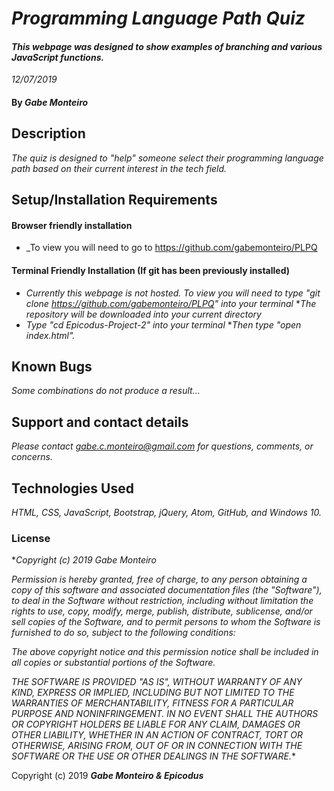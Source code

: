 # _Programming Language Path Quiz_

#### _This webpage was designed to show examples of branching and various JavaScript functions._

_12/07/2019_

#### By _**Gabe Monteiro**_

## Description

_The quiz is designed to "help" someone select their programming language path based on their current interest in the tech field._

## Setup/Installation Requirements

#### Browser friendly installation

* _To view you will need to go to https://github.com/gabemonteiro/PLPQ

#### Terminal Friendly Installation (If git has been previously installed)
* _Currently this webpage is not hosted. To view you will need to type "git clone https://github.com/gabemonteiro/PLPQ" into your terminal_
*_The repository will be downloaded into your current directory_
* _Type "cd Epicodus-Project-2" into your terminal_
*_Then type "open index.html"._

## Known Bugs

_Some combinations do not produce a result..._

## Support and contact details

_Please contact gabe.c.monteiro@gmail.com for questions, comments, or concerns._

## Technologies Used

_HTML, CSS, JavaScript, Bootstrap, jQuery, Atom, GitHub, and Windows 10._

### License
*_Copyright (c) 2019 Gabe Monteiro_

_Permission is hereby granted, free of charge, to any person obtaining a copy
of this software and associated documentation files (the "Software"), to deal
in the Software without restriction, including without limitation the rights
to use, copy, modify, merge, publish, distribute, sublicense, and/or sell
copies of the Software, and to permit persons to whom the Software is
furnished to do so, subject to the following conditions:_

_The above copyright notice and this permission notice shall be included in all
copies or substantial portions of the Software._

_THE SOFTWARE IS PROVIDED "AS IS", WITHOUT WARRANTY OF ANY KIND, EXPRESS OR
IMPLIED, INCLUDING BUT NOT LIMITED TO THE WARRANTIES OF MERCHANTABILITY,
FITNESS FOR A PARTICULAR PURPOSE AND NONINFRINGEMENT. IN NO EVENT SHALL THE
AUTHORS OR COPYRIGHT HOLDERS BE LIABLE FOR ANY CLAIM, DAMAGES OR OTHER
LIABILITY, WHETHER IN AN ACTION OF CONTRACT, TORT OR OTHERWISE, ARISING FROM,
OUT OF OR IN CONNECTION WITH THE SOFTWARE OR THE USE OR OTHER DEALINGS IN THE
SOFTWARE._*

Copyright (c) 2019 **_Gabe Monteiro & Epicodus_**
